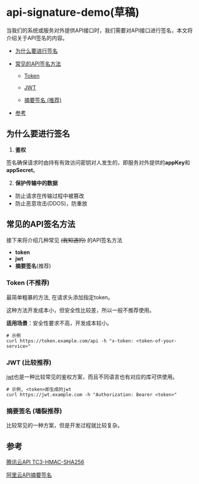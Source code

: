 # api-signature-demo(草稿)

当我们的系统或服务对外提供API接口时，我们需要对API接口进行签名，本文将介绍关于API签名的内容。

- [为什么要进行签名](#为什么要进行签名)

- [常见的API签名方法](#常见的API签名方法)

  - [Token](#Token (不推荐))

  - [JWT](#JWT (比较推荐))

  - [摘要签名 (推荐)](#摘要签名 (墙裂推荐))

- [参考](#参考)



## 为什么要进行签名

1. **鉴权**

签名确保请求时由持有有效访问密钥对人发生的，即服务对外提供的**appKey**和**appSecret**。

2. **保护传输中的数据**

- 防止请求在传输过程中被篡改
- 防止恶意攻击(DDOS)，防重放



## 常见的API签名方法

接下来将介绍几种常见 ~~(我知道的)~~ 的API签名方法

- **token**
- **jwt**
- **摘要签名**(推荐)



### Token (不推荐)

最简单粗暴的方法, 在请求头添加指定token。

这种方法开发成本小，但安全性比较差，所以一般不推荐使用。

**适用场景**：安全性要求不高，开发成本较小。

```shell
# 示例
curl https://token.example.com/api -h "x-token: <token-of-your-service>"
```



### JWT (比较推荐)

[jwt](https://jwt.io)也是一种比较常见的鉴权方案，而且不同语言也有对应的库可供使用。

```shell
# 示例, <token>即生成的jwt
curl https://jwt.example.com -h "Authorization: Bearer <token>"
```



### 摘要签名 (墙裂推荐)

比较常见的一种方案，但是开发过程就比较复杂。



## 参考

[腾讯云API TC3-HMAC-SHA256](https://cloud.tencent.com/document/product/1278/55260)

[阿里云API摘要签名](https://help.aliyun.com/document_detail/29475.html)


